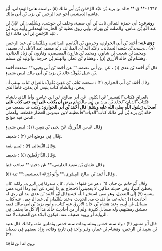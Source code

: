 ١٦٦٣ -** ق:** خالد بن يزيد بْن عَبْد الرَّحْمَنِ بْن أَبي مالك (٥) ،واسمه هانئ الهمداني، أَبُو هاشم الدمشقي أخو عبد الرحمن بْن يزيد بْن أَبي مالك.

**روى عن:** أبي حمزة الثمالي ثابت بْن أَبي صفية، وخلف بْن حوشب، وسُلَيْمان بْن عَلِيِّ بْن عَبد اللَّهِ بْن عباس، والصلت بْن بهرام، وأبي روق عطية بْن الحارث الهمداني وأبيه يزيد بْن عَبْد الرَّحْمَنِ بْن أَبي مالك (ق) .

**رَوَى عَنه:** أَحْمَد بْن أَبي الحواري، وحريش بْن الْقَاسِم المدائني، وسُلَيْمان بْن عبد الرحمن (ق) ، وسويد بْن سَعِيد الحدثاني، وعَبْد اللَّهِ بْن المبارك، وأَبُو مسهر عبد الآعلى بْن مسهر، ومحمد بْن شعيب بْن شابور، ومحمد بْن هارون المصيصي، وهارون بْن زياد الحنائي، وهشام بْن خالد الأزرق (ق) ، وهشام بْن عمار، والهيثم بْن خارجة، والوليد بْن مسلم.

قال أَبُو أَحْمَد بْن عدي (١) ، عَنِ ابن أَبي عصمة،** عن أَحْمَد بْن أَبي يحيى:** سمعت أَحْمَد بْن حنبل يَقُولُ: خالد بْن يزيد بْن أَبي مالك ليس بشيءٍ.

وَقَال أَحْمَد بْن أَبي الحواري (٢) : سمعت يَحْيَى بْن مَعِين يَقُولُ: بالعراق كتاب ينبغي أن يدفن، وبالشام كتاب ينبغي أن يدفن، فأما الذي

بالعراق فكتاب"التفسير"عَنِ الكلبي، عَن أبي صالح، عَنِ ابن عباس، وأما الذي بالشام فكتاب"الديات"لخالد بْن يزيد بن أَبي مالك،**لم يرض أن يكذب عَلَى أَبِيهِ حتى كذب عَلَى أصحاب رَسُول اللَّهِ صلى الله عليه وسَلَّمَ! قال أَحْمَد بْن أَبي الحواري:** وكنت قد سمعت من خالد بْن يزيد بْن أَبي مالك كتاب"الديات"فأعطيته لابن عبدوس العطار فقطعه، وأعطى الناس فيه حوائج.

وَقَال عَباس الدُّورِيُّ، عَنْ يحيى بْن مَعِين (١) : ليس بشيءٍ.

وَقَال فِي موضع آخر (٢) : ضعيف.

وَقَال النَّسَائي (٣) : ليس بثقة.

وَقَال الدَّارَقُطنِيّ (٤) : ضعيف.

وَقَال عثمان بْن سَعِيد الدارمي،** عَن دحيم:** صاحب فتيا.

وَقَال أَحْمَد بْن صالح المِصْرِي،** وأَبُو زُرْعَة الدمشقي:** ثقة (٥) .

وَقَال أَبُو حاتم بن حبان (٦) : هو من فقهاء الشام، كان صدوقا فِي الرواية، ولكنه كان يخطئ كثيرا، وفي حديثه مناكير، لا يعجبني الاحتجاج بِهِ إذا انفرد عَن أَبِيهِ وما أقربه ممن ينسبه (٧) إِلَى التعديل، وهو ممن استخير اللَّه فيه.وَقَال أَبُو أَحْمَد بْن عدي بعد أن روى له أحاديث (١) : وله غير ما ذكرت من الحديث، وعند سُلَيْمان بْن عبد الرحمن عنه كتاب مسائل عَن أَبِيهِ، وعند هشام بْن خالد الأزرق عنه كتاب، وأبوه يزيد بْن أَبي مالك فقيه دمشق ومفتيهم، وله مسائل كثيرة، ولم أر من أحاديث خالد هذا إلا كل ما يحتمل فِي الرواية أو يرويه ضعيف عنه، فيكون البلاء من الضعيف لا منه.

قال أَبُو مسهر (٢) : ولد سنة خمس ومئة، ومات سنة خمس وثمانين مئة، وكذلك قال عتبة بْن سَعِيد بْن الرخص، وهشام بْن عمار، وغير واحد فِي تاريخ وفاته، وزاد بعضهم فِي شعبان (٣) .

روى له ابن مَاجَهْ.